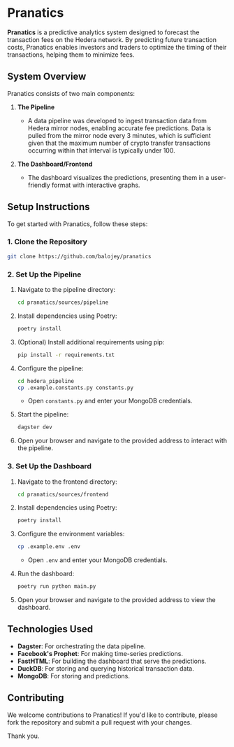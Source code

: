 # Pranatics

**Pranatics** is a predictive analytics system designed to forecast the transaction fees on the Hedera network. By predicting future transaction costs, Pranatics enables investors and traders to optimize the timing of their transactions, helping them to minimize fees.

## System Overview

Pranatics consists of two main components:

1. **The Pipeline**
   - A data pipeline was developed to ingest transaction data from Hedera mirror nodes, enabling accurate fee predictions. Data is pulled from the mirror node every 3 minutes, which is sufficient given that the maximum number of crypto transfer transactions occurring within that interval is typically under 100.

2. **The Dashboard/Frontend**
   - The dashboard visualizes the predictions, presenting them in a user-friendly format with interactive graphs.

## Setup Instructions

To get started with Pranatics, follow these steps:

### 1. Clone the Repository

```bash
git clone https://github.com/balojey/pranatics
```

### 2. Set Up the Pipeline

1. Navigate to the pipeline directory:

   ```bash
   cd pranatics/sources/pipeline
   ```

2. Install dependencies using Poetry:

   ```bash
   poetry install
   ```

3. (Optional) Install additional requirements using pip:

   ```bash
   pip install -r requirements.txt
   ```

4. Configure the pipeline:

   ```bash
   cd hedera_pipeline
   cp .example.constants.py constants.py
   ```

   - Open `constants.py` and enter your MongoDB credentials.

5. Start the pipeline:

   ```bash
   dagster dev
   ```

6. Open your browser and navigate to the provided address to interact with the pipeline.

### 3. Set Up the Dashboard

1. Navigate to the frontend directory:

   ```bash
   cd pranatics/sources/frontend
   ```

2. Install dependencies using Poetry:

   ```bash
   poetry install
   ```

3. Configure the environment variables:

   ```bash
   cp .example.env .env
   ```

   - Open `.env` and enter your MongoDB credentials.

4. Run the dashboard:

   ```bash
   poetry run python main.py
   ```

5. Open your browser and navigate to the provided address to view the dashboard.

## Technologies Used

- **Dagster**: For orchestrating the data pipeline.
- **Facebook's Prophet**: For making time-series predictions.
- **FastHTML**: For building the dashboard that serve the predictions.
- **DuckDB**: For storing and querying historical transaction data.
- **MongoDB**: For storing and predictions.

## Contributing

We welcome contributions to Pranatics! If you'd like to contribute, please fork the repository and submit a pull request with your changes.

Thank you.